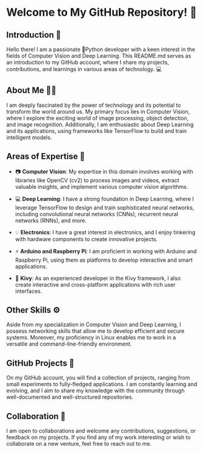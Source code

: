 # Welcome to My GitHub Repository! 👋

## Introduction 📝

Hello there! I am a passionate 🐍Python developer with a keen interest in the fields of Computer Vision and Deep Learning. This README.md serves as an introduction to my GitHub account, where I share my projects, contributions, and learnings in various areas of technology. 💻

## About Me 🙋‍♂️

I am deeply fascinated by the power of technology and its potential to transform the world around us. My primary focus lies in Computer Vision, where I explore the exciting world of image processing, object detection, and image recognition. Additionally, I am enthusiastic about Deep Learning and its applications, using frameworks like TensorFlow to build and train intelligent models.

## Areas of Expertise 💪

- 📷 **Computer Vision**: My expertise in this domain involves working with libraries like OpenCV (cv2) to process images and videos, extract valuable insights, and implement various computer vision algorithms.

- :computer: **Deep Learning**: I have a strong foundation in Deep Learning, where I leverage TensorFlow to design and train sophisticated neural networks, including convolutional neural networks (CNNs), recurrent neural networks (RNNs), and more.

- 💡 **Electronics**: I have a great interest in electronics, and I enjoy tinkering with hardware components to create innovative projects.

- ⚡ **Arduino and Raspberry Pi**: I am proficient in working with Arduino and Raspberry Pi, using them as platforms to develop interactive and smart applications.

- 🥝 **Kivy**: As an experienced developer in the Kivy framework, I also create interactive and cross-platform applications with rich user interfaces.

## Other Skills ⚙️

Aside from my specialization in Computer Vision and Deep Learning, I possess networking skills that allow me to develop efficient and secure systems. Moreover, my proficiency in Linux enables me to work in a versatile and command-line-friendly environment.

## GitHub Projects 🚀

On my GitHub account, you will find a collection of projects, ranging from small experiments to fully-fledged applications. I am constantly learning and evolving, and I aim to share my knowledge with the community through well-documented and well-structured repositories.

## Collaboration 👥

I am open to collaborations and welcome any contributions, suggestions, or feedback on my projects. If you find any of my work interesting or wish to collaborate on a new venture, feel free to reach out to me.
